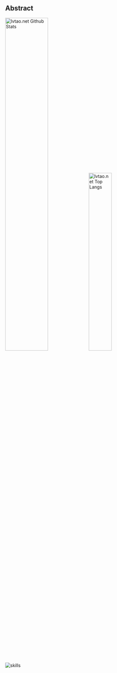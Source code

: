 ## Abstract
<p>
  <img src="https://github-readme-stats.vercel.app/api?username=lvtao-net&show_icons=true&hide_border=true" alt="lvtao.net Github Stats" width="52%" />
  <img src="https://github-readme-stats.vercel.app/api/top-langs/?username=lvtao-net&layout=compact&hide_border=true&langs_count=10" alt="lvtao.net Top Langs" width="38%" /> 
</p>

![skills](https://skillicons.dev/icons?i=go,php,html,css,nodejs,java,linux,nginx,mysql,redis,ps,postgres,sqlite,idea,vim,vscode,bots,git,c,cs,cpp,laravel,wordpress,dotnet,py,svg,tauri,vite,vue,webpack,js,ts,bootstrap,gradle,maven,md,react,bash,docker,cloudflare,github,mongodb,ae,ai,pr)
